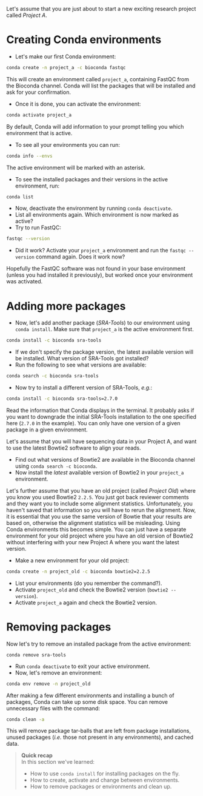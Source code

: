 Let's assume that you are just about to start a new exciting research project
called *Project A*.

# Creating Conda environments

* Let's make our first Conda environment:

```bash
conda create -n project_a -c bioconda fastqc
```

This will create an environment called `project_a`, containing FastQC from the
Bioconda channel. Conda will list the packages that will be installed and ask
for your confirmation.

* Once it is done, you can activate the environment:

```bash
conda activate project_a
```

By default, Conda will add information to your prompt telling you which
environment that is active.

* To see all your environments you can run:

```bash
conda info --envs
```

The active environment will be marked with an asterisk.

* To see the installed packages and their versions in the active environment,
  run:

```bash
conda list
```

* Now, deactivate the environment by running `conda deactivate`.
* List all environments again. Which environment is now marked as active?
* Try to run FastQC:

```bash
fastqc --version
```

* Did it work? Activate your `project_a` environment and run the `fastqc
  --version` command again. Does it work now?

Hopefully the FastQC software was not found in your base environment (unless
you had installed it previously), but worked once your environment was
activated.

# Adding more packages

* Now, let's add another package (*SRA-Tools*) to our environment using `conda
  install`. Make sure that `project_a` is the active environment first.

```bash
conda install -c bioconda sra-tools
```

* If we don't specify the package version, the latest available version will be
  installed. What version of SRA-Tools got installed?
* Run the following to see what versions are available:

```bash
conda search -c bioconda sra-tools
```

* Now try to install a different version of SRA-Tools, *e.g.*:

```bash
conda install -c bioconda sra-tools=2.7.0
```

Read the information that Conda displays in the terminal. It probably asks if
you want to downgrade the initial SRA-Tools installation to the one specified
here (`2.7.0` in the example). You can only have one version of a given package
in a given environment.

Let's assume that you will have sequencing data in your Project A, and want to
use the latest Bowtie2 software to align your reads.

* Find out what versions of Bowtie2 are available in the Bioconda channel using
  `conda search -c bioconda`.
* Now install the *latest* available version of Bowtie2 in your `project_a`
  environment.

Let's further assume that you have an old project (called *Project Old*) where
you know you used Bowtie2 `2.2.5`. You just got back reviewer comments and they
want you to include some alignment statistics. Unfortunately, you haven't saved
that information so you will have to rerun the alignment. Now, it is essential
that you use the same version of Bowtie that your results are based on,
otherwise the alignment statistics will be misleading. Using Conda environments
this becomes simple. You can just have a separate environment for your old
project where you have an old version of Bowtie2 without interfering with your
new Project A where you want the latest version.

* Make a new environment for your old project:

```bash
conda create -n project_old -c bioconda bowtie2=2.2.5
```

* List your environments (do you remember the command?).
* Activate `project_old` and check the Bowtie2 version (`bowtie2 --version`).
* Activate `project_a` again and check the Bowtie2 version.

# Removing packages

Now let's try to remove an installed package from the active environment:

```
conda remove sra-tools
```

* Run `conda deactivate` to exit your active environment.
* Now, let's remove an environment:

```bash
conda env remove -n project_old
```

After making a few different environments and installing a bunch of packages,
Conda can take up some disk space. You can remove unnecessary files with the
command:

```bash
conda clean -a
```

This will remove package tar-balls that are left from package installations,
unused packages (*i.e.* those not present in any environments), and cached
data.

> **Quick recap** <br>
> In this section we've learned:
>
> - How to use `conda install` for installing packages on the fly.
> - How to create, activate and change between environments.
> - How to remove packages or environments and clean up.
